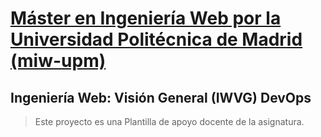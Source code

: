 # [Máster en Ingeniería Web por la Universidad Politécnica de Madrid (miw-upm)](http://miw.etsisi.upm.es)

## Ingeniería Web: Visión General (IWVG) DevOps
> Este proyecto es una Plantilla de apoyo docente de la asignatura.
